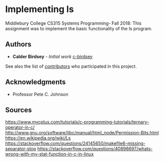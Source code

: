 # Implementing ls

Middlebury College CS315 Systems Programming- Fall 2018: This assignment was to implement the basic functionality of the ls program.

## Authors

* **Calder Birdsey** - *Initial work* [c-birdsey](https://github.com/c-birdsey)

See also the list of [contributors](https://github.com/c-birdsey/myls/contributors) who participated in this project.

## Acknowledgments

* Professor Pete C. Johnson

## Sources
https://www.mycplus.com/tutorials/c-programming-tutorials/ternary-operator-in-c/
http://www.gnu.org/software/libc/manual/html_node/Permission-Bits.html
https://en.wikipedia.org/wiki/Ls
https://stackoverflow.com/questions/24145650/makefile6-missing-separator-stop
https://stackoverflow.com/questions/40898697/whats-wrong-with-my-stat-function-in-c-in-linux
